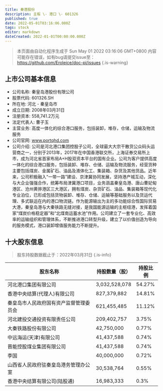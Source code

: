```yaml
---
title: 秦港股份
description: 主板 \- 港口 \- 601326
published: true
date: 2022-05-01T03:16:06.000Z
tags: stock
editor: markdown
dateCreated: 2022-01-01T00:00:00.000Z
---
```


> 本页面由自动化程序生成于 Sun May 01 2022 03:16:06 GMT+0800
> 内容可能存在错误，如有bug请提交issue至：https://github.com/Eroleice/doc-pi/issues
{.is-warning}

## 上市公司基本信息
- 公司名称: 秦皇岛港股份有限公司
- 股票代码: 601326.SH
- 所在地: 河北 - 秦皇岛市
- 成立日期: 2008年03月31日
- 注册资本: 558,741.2万元
- 法定代表人: 曹子玉
- 主营业务: 高度一体化的综合港口服务，包括装卸，堆存，仓储，运输及物流服务
- 公司官网: www.portqhd.com
- 公司介绍: 公司是河北港口集团控股子公司，全球最大大宗干散货公众码头运营商之一，分别于2013年，2017年在中国香港联交所，上海证券交易所上市，成为河北省首家布局A+H股双资本平台的国有企业。公司为客户提供高度一体化的综合港口服务，包括装卸、堆存、仓储、运输及物流服务，经营货种主要包括煤炭、金属矿石、油品及液体化工、集装箱、杂货及其他货品。近年来，公司积极融入“一带一路”建设、京津冀协同发展，坚持港产城互动，深化与大企业强强合作，统筹布局津冀港口项目，业务涵盖秦皇岛港、唐山曹妃甸港区、沧州黄骅港区三大港区，拥有煤炭、杂货矿石、油品、集装箱等现代化专业泊位，已形成包括货物装卸、堆存、仓储、运输等基础服务以及货运代理、多式联运在内的港口物流链。作为能源输出为主的多功能综合性国际贸易大港，秦皇岛港与大秦铁路无缝对接，是我国能源运输的主枢纽港，发挥着国家“煤炭价格稳定器”和“北煤南运蓄水池”作用。公司建立了一套专业化、高效率的运输组织和管理体系，不断推进港口转型升级，建立了以价值创造为导向的服务模式，港口装卸增值服务能力不断提升。


## 十大股东信息
> 股东持股数据截止于：2022年03月31日
{.is-info}

| 股东名称 | 持股数量（股） | 持股比例 |
| --- | --- | --- |
| 河北港口集团有限公司 | 3,032,528,078 | 54.27% |
| 香港中央结算(代理人)有限公司 | 827,379,882 | 14.81% |
| 秦皇岛市人民政府国有资产监督管理委员会 | 621,455,485 | 11.12% |
| 河北建投交通投资有限责任公司 | 209,402,757 | 3.75% |
| 大秦铁路股份有限公司 | 42,750,000 | 0.77% |
| 中远海运(天津)有限公司 | 41,437,588 | 0.74% |
| 晋能控股煤业集团有限公司 | 41,437,588 | 0.74% |
| 李国 | 40,000,000 | 0.72% |
| 山西省人民政府驻秦皇岛港务管理办公室 | 30,538,764 | 0.55% |
| 香港中央结算有限公司(陆股通) | 16,983,333 | 0.3% |





